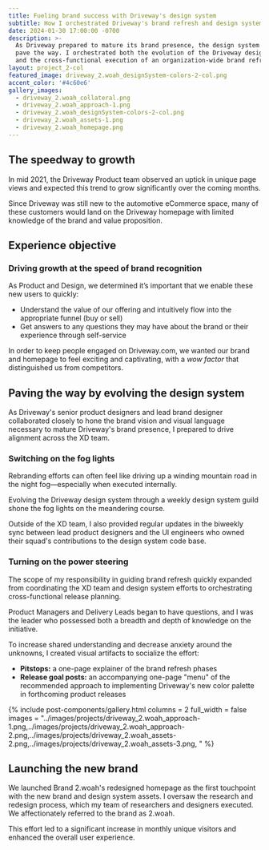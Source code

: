 ```yaml
---
title: Fueling brand success with Driveway's design system
subtitle: How I orchestrated Driveway's brand refresh and design system evolution
date: 2024-01-30 17:00:00 -0700
description: >-
  As Driveway prepared to mature its brand presence, the design system had to
  pave the way. I orchestrated both the evolution of the Driveway design system
  and the cross-functional execution of an organization-wide brand refresh.
layout: project_2-col
featured_image: driveway_2.woah_designSystem-colors-2-col.png
accent_color: '#4c60e6'
gallery_images:
  - driveway_2.woah_collateral.png
  - driveway_2.woah_approach-1.png
  - driveway_2.woah_designSystem-colors-2-col.png
  - driveway_2.woah_assets-1.png
  - driveway_2.woah_homepage.png
---
```

## The speedway to growth

In mid 2021, the Driveway Product team observed an uptick in unique page views and expected this trend to grow significantly over the coming months.

Since Driveway was still new to the automotive eCommerce space, many of these customers would land on the Driveway homepage with limited knowledge of the brand and value proposition.

## Experience objective

### **Driving growth at the speed of brand recognition**

As Product and Design, we determined it’s important that we enable these new users to quickly:

* Understand the value of our offering and intuitively flow into the appropriate funnel (buy or sell)
* Get answers to any questions they may have about the brand or their experience through self-service

In order to keep people engaged on Driveway.com, we wanted our brand and homepage to feel exciting and captivating, with a *wow factor* that distinguished us from competitors.

## Paving the way by evolving the design system

As Driveway's senior product designers and lead brand designer collaborated closely to hone the brand vision and visual language necessary to mature Driveway's brand presence, I prepared to drive alignment across the XD team.

### Switching on the fog lights

Rebranding efforts can often feel like driving up a winding mountain road in the night fog—especially when executed internally.

Evolving the Driveway design system through a weekly design system guild shone the fog lights on the meandering course.

Outside of the XD team, I also provided regular updates in the biweekly sync between lead product designers and the UI engineers who owned their squad's contributions to the design system code base.

### Turning on the power steering

The scope of my responsibility in guiding brand refresh quickly expanded from coordinating the XD team and design system efforts to orchestrating cross-functional release planning.

Product Managers and Delivery Leads began to have questions, and I was the leader who possessed both a breadth and depth of knowledge on the initiative.

To increase shared understanding and decrease anxiety around the unknowns, I created visual artifacts to socialize the effort:

* **Pitstops:**&nbsp;a one-page explainer of the brand refresh phases
* **Release goal posts:** an accompanying one-page "menu" of the recommended approach to implementing Driveway's new color palette in forthcoming product releases

{% include post-components/gallery.html columns = 2 full_width = false images = "../images/projects/driveway_2.woah_approach-1.png,../images/projects/driveway_2.woah_approach-2.png,../images/projects/driveway_2.woah_assets-2.png,../images/projects/driveway_2.woah_assets-3.png, " %}

## Launching the new brand

We launched Brand 2.woah's redesigned homepage as the first touchpoint with the new brand and design system assets. I oversaw the research and redesign process, which my team of researchers and designers executed. We affectionately referred to the brand as 2.woah.

This effort led to a significant increase in monthly unique visitors and enhanced the overall user experience.